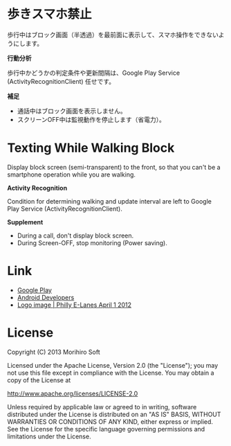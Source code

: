 歩きスマホ禁止
==============

歩行中はブロック画面（半透過）を最前面に表示して、スマホ操作をできないようにします。

**行動分析**

歩行中かどうかの判定条件や更新間隔は、Google Play Service (ActivityRecognitionClient) 任せです。

**補足**

* 通話中はブロック画面を表示しません。
* スクリーンOFF中は監視動作を停止します（省電力）。


Texting While Walking Block
===========================

Display block screen (semi-transparent) to the front, so that you can't be a smartphone operation while you are walking.

**Activity Recognition**

Condition for determining walking and update interval are left to Google Play Service (ActivityRecognitionClient).

**Supplement**

* During a call, don't display block screen.
* During Screen-OFF, stop monitoring (Power saving).

Link
====

* [Google Play](https://play.google.com/store/apps/details?id=jp.morihirosoft.twwb)
* [Android Developers](http://developer.android.com/training/location/activity-recognition.html)
* [Logo image | Philly E-Lanes April 1 2012](https://www.youtube.com/watch?v=CkA3-lgiWFE)

License
=======

Copyright (C) 2013 Morihiro Soft  

Licensed under the Apache License, Version 2.0 (the "License");
you may not use this file except in compliance with the License.
You may obtain a copy of the License at

<http://www.apache.org/licenses/LICENSE-2.0>

Unless required by applicable law or agreed to in writing, software
distributed under the License is distributed on an "AS IS" BASIS,
WITHOUT WARRANTIES OR CONDITIONS OF ANY KIND, either express or implied.
See the License for the specific language governing permissions and
limitations under the License.

